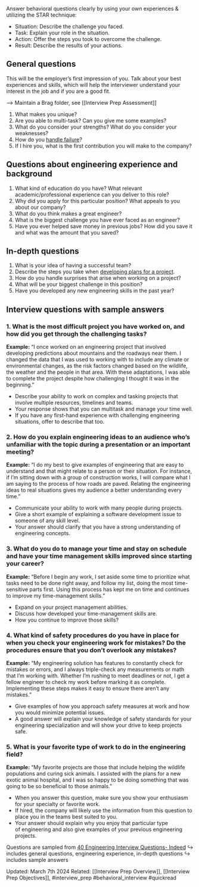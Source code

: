 Answer behavioral questions clearly by using your own experiences & utilizing the STAR technique:

- Situation: Describe the challenge you faced.
- Task: Explain your role in the situation.
- Action: Offer the steps you took to overcome the challenge.
- Result: Describe the results of your actions.
## General questions

This will be the employer’s first impression of you. Talk about your best experiences and skills, which will help the interviewer understand your interest in the job and if you are a good fit.

--> Maintain a Brag folder, see [[Interview Prep Assessment]]

1. What makes you unique?
2. Are you able to multi-task? Can you give me some examples?
3. What do you consider your strengths? What do you consider your weaknesses?
4. How do you [handle failure](https://www.indeed.com/career-advice/career-development/how-to-deal-failure)?
5. If I hire you, what is the first contribution you will make to the company?
## Questions about engineering experience and background

1. What kind of education do you have? What relevant academic/professional experience can you deliver to this role?
2. Why did you apply for this particular position? What appeals to you about our company?
3. What do you think makes a great engineer?
4. What is the biggest challenge you have ever faced as an engineer?
5. Have you ever helped save money in previous jobs? How did you save it and what was the amount that you saved?

## In-depth questions

1. What is your idea of having a successful team?
2. Describe the steps you take when [developing plans for a project](https://www.indeed.com/career-advice/career-development/project-planning).
3. How do you handle surprises that arise when working on a project?
4. What will be your biggest challenge in this position?
5. Have you developed any new engineering skills in the past year?
## Interview questions with sample answers

### 1. What is the most difficult project you have worked on, and how did you get through the challenging tasks?

**Example:** “I once worked on an engineering project that involved developing predictions about mountains and the roadways near them. I changed the data that I was used to working with to include any climate or environmental changes, as the risk factors changed based on the wildlife, the weather and the people in that area. With these adaptations, I was able to complete the project despite how challenging I thought it was in the beginning.”

- Describe your ability to work on complex and tasking projects that involve multiple resources, timelines and teams. 
- Your response shows that you can multitask and manage your time well. 
- If you have any first-hand experience with challenging engineering situations, offer to describe that too.

### 2. How do you explain engineering ideas to an audience who’s unfamiliar with the topic during a presentation or an important meeting?

**Example:** “I do my best to give examples of engineering that are easy to understand and that might relate to a person or their situation. For instance, if I’m sitting down with a group of construction works, I will compare what I am saying to the process of how roads are paved. Relating the engineering ideas to real situations gives my audience a better understanding every time.”

- Communicate your ability to work with many people during projects. 
- Give a short example of explaining a software development issue to someone of any skill level. 
- Your answer should clarify that you have a strong understanding of engineering concepts.

### 3. What do you do to manage your time and stay on schedule and have your time management skills improved since starting your career?

**Example:** “Before I begin any work, I set aside some time to prioritize what tasks need to be done right away, and follow my list, doing the most time-sensitive parts first. Using this process has kept me on time and continues to improve my time-management skills.”

- Expand on your project management abilities.
- Discuss how developed your time-management skills are. 
- How you continue to improve those skills? 

### 4. What kind of safety procedures do you have in place for when you check your engineering work for mistakes? Do the procedures ensure that you don’t overlook any mistakes?

**Example:** “My engineering solution has features to constantly check for mistakes or errors, and I always triple-check any measurements or math that I’m working with. Whether I’m rushing to meet deadlines or not, I get a fellow engineer to check my work before marking it as complete. Implementing these steps makes it easy to ensure there aren’t any mistakes.”

- Give examples of how you approach safety measures at work and how you would minimize potential issues. 
- A good answer will explain your knowledge of safety standards for your engineering specialization and will show your drive to keep projects safe.

### 5. What is your favorite type of work to do in the engineering field?

**Example:** “My favorite projects are those that include helping the wildlife populations and curing sick animals. I assisted with the plans for a new exotic animal hospital, and I was so happy to be doing something that was going to be so beneficial to those animals.”

- When you answer this question, make sure you show your enthusiasm for your specialty or favorite work. 
- If hired, the company will likely use the information from this question to place you in the teams best suited to you. 
- Your answer should explain why you enjoy that particular type of engineering and also give examples of your previous engineering projects.




Questions are sampled from [40 Engineering Interview Questions- Indeed](https://www.indeed.com/career-advice/interviewing/sample-engineering-interview-questions)
↪️ includes general questions, engineering experience, in-depth questions
↪️ includes sample answers

Updated: March 7th 2024
Related: [[Interview Prep Overview]], [[Interview Prep Objectives]], #interview_prep #behavioral_interview #quickread